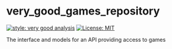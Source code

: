 # very_good_games_repository

[![style: very good analysis][very_good_analysis_badge]][very_good_analysis_link]
[![License: MIT][license_badge]][license_link]

The interface and models for an API providing access to games

[license_badge]: https://img.shields.io/badge/license-MIT-blue.svg
[license_link]: https://opensource.org/licenses/MIT
[very_good_analysis_badge]: https://img.shields.io/badge/style-very_good_analysis-B22C89.svg
[very_good_analysis_link]: https://pub.dev/packages/very_good_analysis
